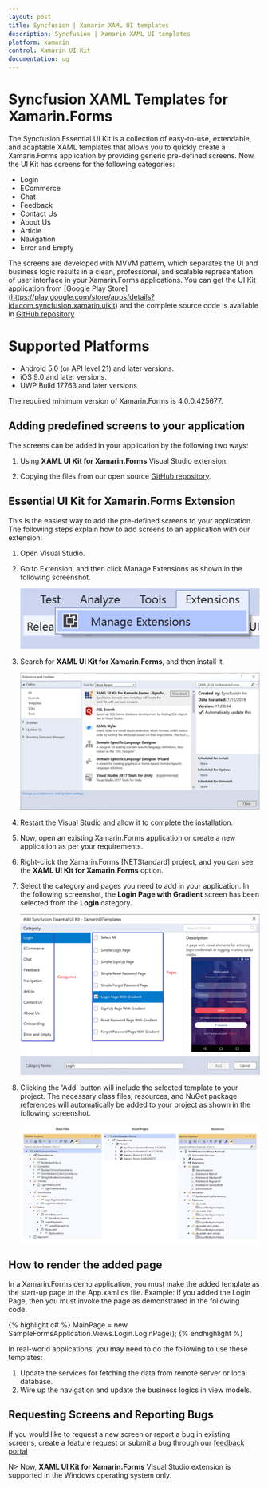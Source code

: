```yaml
---
layout: post
title: Syncfusion | Xamarin XAML UI templates
description: Syncfusion | Xamarin XAML UI templates
platform: xamarin
control: Xamarin UI Kit
documentation: ug
---
```


# Syncfusion XAML Templates for Xamarin.Forms

The Syncfusion Essential UI Kit is a collection of easy-to-use, extendable, and adaptable XAML templates that allows you to quickly create a Xamarin.Forms application by providing generic pre-defined screens. Now, the UI Kit has screens for the following categories:

* Login
* ECommerce
* Chat
* Feedback
* Contact Us
* About Us
* Article
* Navigation
* Error and Empty

The screens are developed with MVVM pattern, which separates the UI and business logic results in a clean, professional, and scalable representation of user interface in your Xamarin.Forms applications. You can get the UI Kit application from [Google Play Store] (https://play.google.com/store/apps/details?id=com.syncfusion.xamarin.uikit) and the complete source code is available in [GitHub repository](https://github.com/syncfusion/essential-ui-kit-for-xamarin.forms)

# Supported Platforms

* Android 5.0 (or API level 21) and later versions.
* iOS 9.0 and later versions.
* UWP Build 17763 and later versions

The required minimum version of Xamarin.Forms is 4.0.0.425677.

## Adding predefined screens to your application

The screens can be added in your application by the following two ways: 

1. Using **XAML UI Kit for Xamarin.Forms** Visual Studio extension.

2. Copying the files from our open source [GitHub repository](https://github.com/syncfusion/essential-ui-kit-for-xamarin.forms).

## Essential UI Kit for Xamarin.Forms Extension

This is the easiest way to add the pre-defined screens to your application. The following steps explain how to add screens to an application with our extension: 

1. Open Visual Studio.

2. Go to Extension, and then click Manage Extensions as shown in the following screenshot.

   ![Visual Studio Extensions](UI-Kit-images/VS_Extensions.png)

3. Search for **XAML UI Kit for Xamarin.Forms**, and then install it.

   ![Visual Studio Extensions and Updates](UI-Kit-images/Extension_Update.png)

4. Restart the Visual Studio and allow it to complete the installation. 

5. Now, open an existing Xamarin.Forms application or create a new application as per your requirements.
 
6. Right-click the Xamarin.Forms [NETStandard] project, and you can see the **XAML UI Kit for Xamarin.Forms** option.

7. Select the category and pages you need to add in your application. In the following screenshot, the **Login Page with Gradient** screen has been selected from the **Login** category. 

   ![Visual Studio UIkit Category](UI-Kit-images/Essential_UIKit_Category.png)

8. Clicking the 'Add' button will include the selected template to your project. The necessary class files, resources, and NuGet package references will automatically be added to your project as shown in the following screenshot.

   ![Visual Studio Ui Kit nuget and files](UI-Kit-images/Kit_Nuget_Files.jpg)

## How to render the added page

In a Xamarin.Forms demo application, you must make the added template as the start-up page in the App.xaml.cs file. 
Example: If you added the Login Page, then you must invoke the page as demonstrated in the following code.

{% highlight c# %}
MainPage = new SampleFormsApplication.Views.Login.LoginPage();
{% endhighlight %} 

In real-world applications, you may need to do the following to use these templates:
1. Update the services for fetching the data from remote server or local database.
2. Wire up the navigation and update the business logics in view models.

## Requesting Screens and Reporting Bugs

If you would like to request a new screen or report a bug in existing screens, create a feature request or submit a bug through our [feedback portal](https://www.syncfusion.com/feedback/xamarin-forms?control=ui-kit)

N> Now, **XAML UI Kit for Xamarin.Forms** Visual Studio extension is supported in the Windows operating system only.